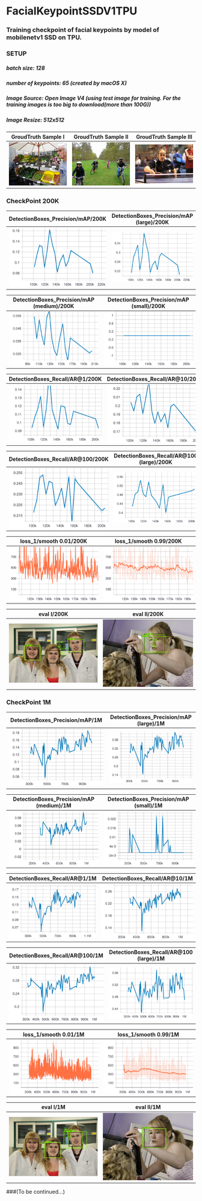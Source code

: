 # FacialKeypointSSDV1TPU
### Training checkpoint of facial keypoints by model of mobilenetv1 SSD on TPU. 
### SETUP
##### batch size: 128
##### number of keypoints: 65 (created by macOS X)
##### Image Source: Open Image V4 (using test image for training. For the training images is too big to download(more than 100G))
##### Image Resize: 512x512

|    GroudTruth Sample I   |    GroudTruth Sample II   |    GroudTruth Sample III   |
:--------------------------:|:-------------------------:|:---------------------------:
![](https://github.com/zoonewbie/FacialKeypointSSDV1TPU/raw/master/groundtruth1.png)  |  ![](https://github.com/zoonewbie/FacialKeypointSSDV1TPU/raw/master/groundtruth2.png)|  ![](https://github.com/zoonewbie/FacialKeypointSSDV1TPU/raw/master/groundtruth3.png)





### CheckPoint 200K
| DetectionBoxes_Precision/mAP/200K |DetectionBoxes_Precision/mAP (large)/200K|
:-------------------------------------:|:-----------------------------:
![](https://github.com/zoonewbie/FacialKeypointSSDV1TPU/raw/master/200K/DetectionBoxes_Precision_mAP.svg?sanitize=true)|![](https://github.com/zoonewbie/FacialKeypointSSDV1TPU/raw/master/200K/DetectionBoxes_Precision_mAP%20(large).svg?sanitize=true)

|DetectionBoxes_Precision/mAP (medium)/200K|DetectionBoxes_Precision/mAP (small)/200K|
:-------------------------------------:|:-----------------------------:
![](https://github.com/zoonewbie/FacialKeypointSSDV1TPU/raw/master/200K/DetectionBoxes_Precision_mAP%20(medium).svg?sanitize=true)|![](https://github.com/zoonewbie/FacialKeypointSSDV1TPU/raw/master/200K/DetectionBoxes_Precision_mAP%20(small).svg?sanitize=true)


|DetectionBoxes_Recall/AR@1/200K|DetectionBoxes_Recall/AR@10/200K|
:-------------------------------------:|:-----------------------------:
![](https://github.com/zoonewbie/FacialKeypointSSDV1TPU/raw/master/200K/DetectionBoxes_Recall_AR%401.svg?sanitize=true)|![](https://github.com/zoonewbie/FacialKeypointSSDV1TPU/raw/master/200K/DetectionBoxes_Recall_AR%4010.svg?sanitize=true)


|DetectionBoxes_Recall/AR@100/200K|DetectionBoxes_Recall/AR@100 (large)/200K|
:-------------------------------------:|:-----------------------------:
![](https://github.com/zoonewbie/FacialKeypointSSDV1TPU/raw/master/200K/DetectionBoxes_Recall_AR%40100.svg?sanitize=true)|![](https://github.com/zoonewbie/FacialKeypointSSDV1TPU/raw/master/200K/DetectionBoxes_Recall_AR%40100%20(large).svg?sanitize=true)


|loss_1/smooth 0.01/200K|loss_1/smooth 0.99/200K|
:-------------------------------------:|:-----------------------------:
![](https://github.com/zoonewbie/FacialKeypointSSDV1TPU/raw/master/200K/loss_1.svg?sanitize=true)|![](https://github.com/zoonewbie/FacialKeypointSSDV1TPU/raw/master/200K/loss_1099.svg?sanitize=true)


|eval I/200K|eval II/200K|
:-------------------------------------:|:-----------------------------:
![](https://github.com/zoonewbie/FacialKeypointSSDV1TPU/raw/master/200K/eval1.png)|![](https://github.com/zoonewbie/FacialKeypointSSDV1TPU/raw/master/200K/eval4.png)



### CheckPoint 1M
| DetectionBoxes_Precision/mAP/1M |DetectionBoxes_Precision/mAP (large)/1M|
:-------------------------------------:|:-----------------------------:
![](https://github.com/zoonewbie/FacialKeypointSSDV1TPU/raw/master/1M/DetectionBoxes_Precision_mAP.svg?sanitize=true)|![](https://github.com/zoonewbie/FacialKeypointSSDV1TPU/raw/master/1M/DetectionBoxes_Precision_mAP%20(large).svg?sanitize=true)

|DetectionBoxes_Precision/mAP (medium)/1M|DetectionBoxes_Precision/mAP (small)/1M|
:-------------------------------------:|:-----------------------------:
![](https://github.com/zoonewbie/FacialKeypointSSDV1TPU/raw/master/1M/DetectionBoxes_Precision_mAP%20(medium).svg?sanitize=true)|![](https://github.com/zoonewbie/FacialKeypointSSDV1TPU/raw/master/1M/DetectionBoxes_Precision_mAP%20(small).svg?sanitize=true)


|DetectionBoxes_Recall/AR@1/1M|DetectionBoxes_Recall/AR@10/1M|
:-------------------------------------:|:-----------------------------:
![](https://github.com/zoonewbie/FacialKeypointSSDV1TPU/raw/master/1M/DetectionBoxes_Recall_AR%401.svg?sanitize=true)|![](https://github.com/zoonewbie/FacialKeypointSSDV1TPU/raw/master/1M/DetectionBoxes_Recall_AR%4010.svg?sanitize=true)


|DetectionBoxes_Recall/AR@100/1M|DetectionBoxes_Recall/AR@100 (large)/1M|
:-------------------------------------:|:-----------------------------:
![](https://github.com/zoonewbie/FacialKeypointSSDV1TPU/raw/master/1M/DetectionBoxes_Recall_AR%40100.svg?sanitize=true)|![](https://github.com/zoonewbie/FacialKeypointSSDV1TPU/raw/master/1M/DetectionBoxes_Recall_AR%40100%20(large).svg?sanitize=true)


|loss_1/smooth 0.01/1M|loss_1/smooth 0.99/1M|
:-------------------------------------:|:-----------------------------:
![](https://github.com/zoonewbie/FacialKeypointSSDV1TPU/raw/master/1M/loss_1.svg?sanitize=true)|![](https://github.com/zoonewbie/FacialKeypointSSDV1TPU/raw/master/1M/loss_1099.svg?sanitize=true)


|eval I/1M|eval II/1M|
:-------------------------------------:|:-----------------------------:
![](https://github.com/zoonewbie/FacialKeypointSSDV1TPU/raw/master/1M/eval1.png)|![](https://github.com/zoonewbie/FacialKeypointSSDV1TPU/raw/master/1M/eval4.png)


###(To be continued...)
